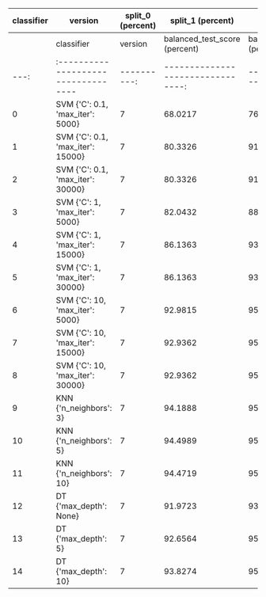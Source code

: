 | classifier   | version   | split_0 (percent)   | split_1 (percent)   | split_2 (percent)   | split_3 (percent)   | split_4 (percent)   | mean (percent)   | std (percent)   |
|--------------|-----------|---------------------|---------------------|---------------------|---------------------|---------------------|------------------|-----------------|
|    | classifier                        |   version |   balanced_test_score (percent) |   balanced_pooled_test_score (percent) |   time (s) |
|---:|:----------------------------------|----------:|--------------------------------:|---------------------------------------:|-----------:|
|  0 | SVM {'C': 0.1, 'max_iter': 5000}  |         7 |                         68.0217 |                                76.8913 | 153.49     |
|  1 | SVM {'C': 0.1, 'max_iter': 15000} |         7 |                         80.3326 |                                91.0651 | 338.354    |
|  2 | SVM {'C': 0.1, 'max_iter': 30000} |         7 |                         80.3326 |                                91.0651 | 324.126    |
|  3 | SVM {'C': 1, 'max_iter': 5000}    |         7 |                         82.0432 |                                88.8809 | 175.287    |
|  4 | SVM {'C': 1, 'max_iter': 15000}   |         7 |                         86.1363 |                                93.0888 | 267.159    |
|  5 | SVM {'C': 1, 'max_iter': 30000}   |         7 |                         86.1363 |                                93.0888 | 263.677    |
|  6 | SVM {'C': 10, 'max_iter': 5000}   |         7 |                         92.9815 |                                95.4776 | 130.81     |
|  7 | SVM {'C': 10, 'max_iter': 15000}  |         7 |                         92.9362 |                                95.5581 | 164.795    |
|  8 | SVM {'C': 10, 'max_iter': 30000}  |         7 |                         92.9362 |                                95.5581 | 139.02     |
|  9 | KNN {'n_neighbors': 3}            |         7 |                         94.1888 |                                95.285  |   0.337926 |
| 10 | KNN {'n_neighbors': 5}            |         7 |                         94.4989 |                                95.6145 |   0.343744 |
| 11 | KNN {'n_neighbors': 10}           |         7 |                         94.4719 |                                95.4222 |   0.343108 |
| 12 | DT {'max_depth': None}            |         7 |                         91.9723 |                                93.3718 |   0.513111 |
| 13 | DT {'max_depth': 5}               |         7 |                         92.6564 |                                95.0171 |   0.29985  |
| 14 | DT {'max_depth': 10}              |         7 |                         93.8274 |                                95.4478 |   0.412873 |
